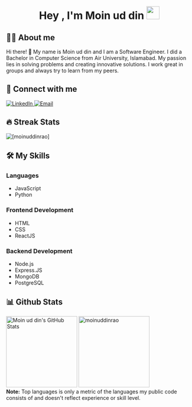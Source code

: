 <h1 align="center">Hey , I'm Moin ud din <img src="https://media.giphy.com/media/hvRJCLFzcasrR4ia7z/giphy.gif" width="35"></h1>

## :sassy_man: About me
Hi there! 👋 My name is Moin ud din and I am a Software Engineer. I did a Bachelor in Computer Science from Air University, Islamabad. My passion lies in solving problems and creating innovative solutions. I work great in groups and always try to learn from my peers.

## 👯 Connect with me
<p>
    <a href="https://www.linkedin.com/in/moinuddinrao" target="_blank">
        <img alt="LinkedIn"
            src="https://img.shields.io/badge/LinkedIn-0077B5?style=for-the-badge&logo=linkedin&logoColor=white">
    </a>
    <a href="mailto:moinrajput594@gmail.com" target="_blank">
        <img alt="Email" src="https://img.shields.io/badge/Gmail-D14836?style=for-the-badge&logo=gmail&logoColor=white">
    </a>
</p>

## 🔥 Streak Stats
<p><img src="https://github-readme-streak-stats.herokuapp.com/?user=[moinuddinrao]&theme=algolia" alt="[moinuddinrao]" /></p>

## 🛠️ My Skills

### Languages
- JavaScript
- Python

### Frontend Development
- HTML
- CSS
- ReactJS

### Backend Development
- Node.js
- Express.JS
- MongoDB
- PostgreSQL

## 📊 Github Stats
<p>
    <a href="https://github.com/anuraghazra/github-readme-stats"><img alt="Moin ud din's GitHub Stats"
            src="https://github-readme-stats.vercel.app/api?username=moinuddinrao&show_icons=true&count_private=true&theme=algolia"
            height="192px" /></a>
    <img src="https://github-readme-stats.vercel.app/api/top-langs?username=moinuddinrao&langs_count=10&show_icons=true&locale=en&layout=compact&theme=algolia"
        alt="moinuddinrao" height="192px" />
    <br />
    <b>Note:</b> Top languages is only a metric of the languages my public code consists of and doesn't reflect
    experience or skill level.
</p>
